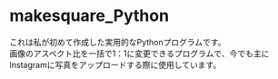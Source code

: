 # makesquare_Python

これは私が初めて作成した実用的なPythonプログラムです。  
画像のアスペクト比を一括で1：1に変更できるプログラムで、今でも主にInstagramに写真をアップロードする際に使用しています。
